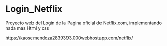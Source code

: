# Login_Netflix
Proyecto web del Login de la Pagina oficial de Netflix.com, implementando nada mas Html y css

https://kaosemendoza2839393.000webhostapp.com/netflix/
